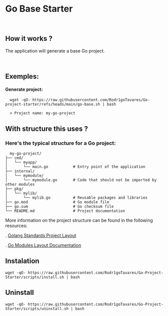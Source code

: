 # Go Base Starter

<br>

## How it works ? 

The application will generate a base Go project.


<br>

## Exemples:

#### Generate project: 
``` shell
  wget -qO- https://raw.githubusercontent.com/Rodr1goTavares/Go-project-starter/refs/heads/main/go-base.sh | bash
```
``` shell
  > Project name: my-go-project
```

## With structure this uses ?

### Here's the typical structure for a Go project:

```
  my-go-project/
├── cmd/
│   └── myapp/
│       └── main.go           # Entry point of the application
├── internal/
│   └── mymodule/
│       └── mymodule.go       # Code that should not be imported by other modules
├── pkg/
│   └── mylib/
│       └── mylib.go          # Reusable packages and libraries
├── go.mod                    # Go module file
├── go.sum                    # Go checksum file
└── README.md                 # Project documentation
```
More information on the project structure can be found in the following resources:

. [Golang Standards Project Layout](https://github.com/golang-standards/project-layout)

. [Go Modules Layout Documentation](https://go.dev/doc/modules/layout)


## Instalation
```shell
wget -qO- https://raw.githubusercontent.com/Rodr1goTavares/Go-Project-Starter/scripts/install.sh | bash
```

## Uninstall
```shell
wget -qO- https://raw.githubusercontent.com/Rodr1goTavares/Go-Project-Starter/scripts/uninstall.sh | bash
```
